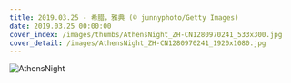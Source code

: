 ```yaml
---
title: 2019.03.25 - 希腊，雅典 (© junnyphoto/Getty Images)
date: 2019.03.25 00:00:00
cover_index: /images/thumbs/AthensNight_ZH-CN1280970241_533x300.jpg
cover_detail: /images/AthensNight_ZH-CN1280970241_1920x1080.jpg
---
```


![AthensNight](/images/AthensNight_ZH-CN1280970241_1920x1080.jpg)
